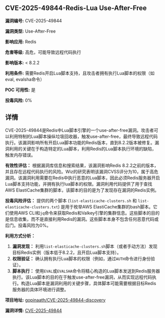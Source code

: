 ## CVE-2025-49844-Redis-Lua Use-After-Free

**漏洞编号:** CVE-2025-49844

**漏洞类型:** Use-After-Free

**影响应用:** Redis

**危害等级:** 高危，可能导致远程代码执行

**影响版本:** < 8.2.2

**利用条件:** 需要Redis开启Lua脚本支持，且攻击者拥有执行Lua脚本的权限（如eval, evalsha命令）

**POC 可用性:** 是

**投毒风险:** 0%

## 详情

CVE-2025-49844是Redis中Lua脚本引擎的一个use-after-free漏洞。攻击者可以利用特制的Lua脚本操纵垃圾回收器，触发use-after-free，最终导致远程代码执行。该漏洞影响所有开启Lua脚本功能的Redis版本，直到8.2.2版本被修复。漏洞利用的关键在于构造特定的Lua脚本，利用Redis的Lua脚本执行环境的缺陷，触发内存错误。 

**有效性评估：**
根据漏洞库信息和搜索结果，该漏洞影响Redis 8.2.2之前的版本，并且存在远程代码执行的风险。Wiz的研究表明该漏洞CVSS评分为10，属于高危漏洞。该漏洞利用需要在Redis中执行恶意的Lua脚本，因此必须Redis服务器开启Lua脚本支持功能，并拥有执行lua脚本的权限。漏洞利用代码提供了用于查找AWS ElastiCache集群的脚本，该脚本的目的是为了发现存在漏洞的Redis实例。 

**投毒风险评估：**
提供的两个脚本 (`list-elasticache-clusters.sh` 和 `list-elasticache-clusters.txt`) 是用于枚举AWS ElastiCache集群的bash脚本。它们使用AWS CLI和`jq`命令来获取Redis和Valkey引擎的集群信息。这些脚本的目的是信息收集，而不是直接利用Redis的漏洞。这些脚本本身不包含任何恶意代码或后门。投毒风险为0%。

**利用方式分析：**
1.  **漏洞发现：** 利用`list-elasticache-clusters.sh`脚本（或者手动方法）发现目标Redis实例（版本低于8.2.2，且开启Lua脚本支持）。
2.  **权限验证：** 确认拥有执行Lua脚本的权限（例如，通过`AUTH`命令进行身份验证）。
3.  **脚本执行：** 使用`EVAL`或`EVALSHA`命令将精心构造的Lua脚本发送到Redis服务器执行。该Lua脚本的目的在于触发use-after-free漏洞，从而实现远程代码执行。构造Lua脚本是漏洞利用的关键步骤，具体脚本可能需要根据目标Redis服务器的具体环境进行调整。

**项目地址:** [gopinaath/CVE-2025-49844-discovery](https://github.com/gopinaath/CVE-2025-49844-discovery)

**漏洞详情:** [CVE-2025-49844](https://nvd.nist.gov/vuln/detail/CVE-2025-49844)